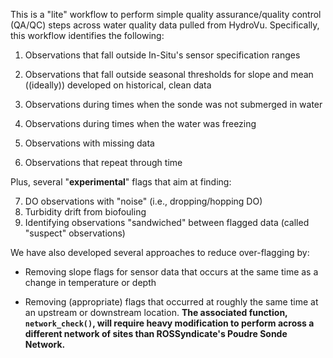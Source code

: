 This is a "lite" workflow to perform simple quality assurance/quality control (QA/QC) steps across water quality data pulled from HydroVu. Specifically, this workflow identifies the following:

1.  Observations that fall outside In-Situ's sensor specification ranges

2.  Observations that fall outside seasonal thresholds for slope and mean ((ideally)) developed on historical, clean data

3.  Observations during times when the sonde was not submerged in water

4.  Observations during times when the water was freezing

5.  Observations with missing data

6.  Observations that repeat through time

Plus, several "**experimental**" flags that aim at finding:

7.  DO observations with "noise" (i.e., dropping/hopping DO)
8.  Turbidity drift from biofouling
9.  Identifying observations "sandwiched" between flagged data (called "suspect" observations)

We have also developed several approaches to reduce over-flagging by:

-   Removing slope flags for sensor data that occurs at the same time as a change in temperature or depth

-   Removing (appropriate) flags that occurred at roughly the same time at an upstream or downstream location. **The associated function, `network_check()`, will require heavy modification to perform across a different network of sites than ROSSyndicate's Poudre Sonde Network.**
